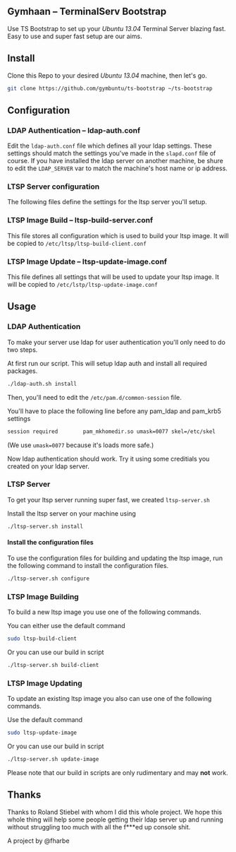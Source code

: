 ## Gymhaan – TerminalServ Bootstrap

Use TS Bootstrap to set up your *Ubuntu 13.04* Terminal Server blazing fast.
Easy to use and super fast setup are our aims.

## Install

Clone this Repo to your desired *Ubuntu 13.04* machine, then let's go.

```sh
git clone https://github.com/gymbuntu/ts-bootstrap ~/ts-bootstrap
```

## Configuration

### LDAP Authentication – ldap-auth.conf

Edit the `ldap-auth.conf` file which defines all your ldap settings. These settings should match the settings you've made in the `slapd.conf` file of course. If you have installed the ldap server on another machine, be shure to edit the `LDAP_SERVER` var to match the machine's host name or ip address.

### LTSP Server configuration

The following files define the settings for the ltsp server you'll setup.

### LTSP Image Build – ltsp-build-server.conf

This file stores all configuration which is used to build your ltsp image. It will be copied to `/etc/ltsp/ltsp-build-client.conf`

### LTSP Image Update – ltsp-update-image.conf

This file defines all settings that will be used to update your ltsp image. It will be copied to `/etc/lstp/ltsp-update-image.conf`

## Usage

### LDAP Authentication

To make your server use ldap for user authentication you'll only need to do two steps.

At first run our script. This will setup ldap auth and install all required packages.

```sh
./ldap-auth.sh install
```

Then, you'll need to edit the `/etc/pam.d/common-session` file.

You'll have to place the following line before any pam_ldap and pam_krb5 settings

```sh
session required        pam_mkhomedir.so umask=0077 skel=/etc/skel
```

(We use `umask=0077` because it's loads more safe.)

Now ldap authentication should work. Try it using some creditials you created on your ldap server.

### LTSP Server

To get your ltsp server running super fast, we created `ltsp-server.sh`

Install the ltsp server on your machine using

```sh
./ltsp-server.sh install
```

#### Install the configuration files

To use the configuration files for building and updating the ltsp image, run the following command to install the configuration files.

```sh
./ltsp-server.sh configure
```

### LTSP Image Building

To build a new ltsp image you use one of the following commands.

You can either use the default command

```sh
sudo ltsp-build-client
```

Or you can use our build in script

```sh
./ltsp-server.sh build-client
```

### LTSP Image Updating

To update an existing ltsp image you also can use one of the following commands.

Use the default command

```sh
sudo ltsp-update-image
```

Or you can use our build in script

```sh
./ltsp-server.sh update-image
```

Please note that our build in scripts are only rudimentary and may __not__ work.

## Thanks

Thanks to Roland Stiebel with whom I did this whole project. We hope this whole thing will help some people getting their ldap server up and running without struggling too much with all the f***ed up console shit.

A project by @fharbe